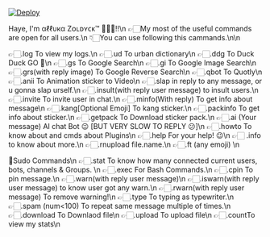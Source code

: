 [![Deploy](https://telegra.ph/file/f0320ebd43a1c15d3df34.jpg)](https://heroku.com/deploy)




Haye, I'm αℓℓυкα Zᴏʟᴅʏᴄᴋ™ 👨🏻‍💻!!\n
👉🏻My most of the useful commands are open for all users.\n
👇🏻You can use following this cammands.\n\n

👉🏻.log To view my logs.\n
👉🏻.ud To urban dictionary\n
👉🏻.ddg <Query> To Duck Duck GO 🦆\n
👉🏻.gs <Query> To Google Search\n
👉🏻.gi <Query> To Google Image Search\n
👉🏻.grs(with reply image) To Google Reverse Search\n
👉🏻.qbot To Quotly\n
👉🏻.anii To Animation sticker to Video\n
👉🏻.slap in reply to any message, or u gonna slap urself.\n
👉🏻.insult(with reply user message) to insult users.\n
👉🏻.invite<with user name> To invite user in chat.\n
👉🏻.minfo(With reply) To get info about message\n
👉🏻.kang[Optional Emoji] To kang sticker.\n
👉🏻.packinfo To get info about sticker.\n
👉🏻.getpack To Download sticker pack.\n
👉🏻.ai (Your message) AI chat Bot 😉 [BUT VERY SLOW TO REPLY 😕]\n
👉🏻.howto<plugin name> To know about and cmds about Plugins\n
👉🏻.help For your help! 😉\n
👉🏻 .info to know about more.\n
👉🏻.rnupload file.name.\n
👉🏻.ft (any emoji) \n

🌚Sudo Commands\n
👉🏻.stat To know how many connected current users, bots, channels & Groups. \n
👉🏻.exec <cmd> For Bash Commands.\n
👉🏻.cpin To pin message.\n
👉🏻.warn(with reply user message)\n
👉🏻.iswarn(with reply user message) to know user got any warn.\n
👉🏻.rwarn(with reply user message) To remove warning!\n
👉🏻.type<Your Words> To typing as typewriter.\n
👉🏻.spam<word><num> (num<100) To repeat same message multiple of times.\n
👉🏻.download To Downlaod file\n
👉🏻.upload To upload file\n
👉🏻.countTo view my stats\n








